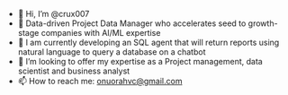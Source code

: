 - 👋 Hi, I’m @crux007
- 👀 Data-driven Project Data Manager who accelerates seed to growth-stage companies with AI/ML expertise
- 🌱 I am currently developing an SQL agent that will return reports using natural language to query a database on a chatbot
- 💞️ I’m looking to offer my expertise as a Project management, data scientist and business analyst
- 📫 How to reach me: onuorahvc@gmail.com

<!---
crux007/crux007 is a ✨ special ✨ repository because its `README.md` (this file) appears on your GitHub profile.
You can click the Preview link to take a look at your changes.
--->
